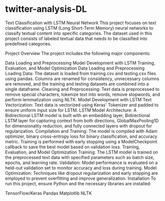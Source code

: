 # twitter-analysis-DL
Text Classification with LSTM Neural Network
This project focuses on text classification using LSTM (Long Short-Term Memory) neural networks to classify textual content into specific categories. The dataset used in this project consists of labeled textual data that needs to be classified into predefined categories.

Project Overview
The project includes the following major components:

Data Loading and Preprocessing
Model Development with LSTM
Training, Evaluation, and Model Optimization
Data Loading and Preprocessing
Loading Data: The dataset is loaded from training.csv and testing.csv files using pandas. Columns are renamed for consistency, unnecessary columns are removed, and the training and testing datasets are combined into a single dataframe.
Cleaning and Preprocessing: Text data is preprocessed to remove special characters, tokenize text into words, remove stopwords, and perform lemmatization using NLTK.
Model Development with LSTM
Text Vectorization: Text data is vectorized using Keras' Tokenizer and padded to ensure uniform input size for LSTM.
LSTM Model Architecture: A Bidirectional LSTM model is built with an embedding layer, Bidirectional LSTM layer for capturing context from both directions, GlobalMaxPooling1D for dimensionality reduction, and fully connected layers with dropout for regularization.
Compilation and Training: The model is compiled with Adam optimizer, binary cross-entropy loss for binary classification, and accuracy metric. Training is performed with early stopping using a ModelCheckpoint callback to save the best model based on validation loss.
Training, Evaluation, and Model Optimization
Training: The LSTM model is trained on the preprocessed text data with specified parameters such as batch size, epochs, and learning rate.
Validation: Model performance is evaluated on a held-out validation set to monitor accuracy and loss during training.
Model Optimization: Techniques like dropout regularization and early stopping are employed to prevent overfitting and improve generalization.
Installation
To run this project, ensure Python and the necessary libraries are installed:

TensorFlow/Keras
Pandas
Matplotlib
NLTK
